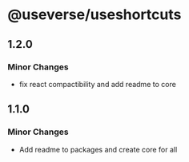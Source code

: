 # @useverse/useshortcuts

## 1.2.0

### Minor Changes

- fix react compactibility and add readme to core

## 1.1.0

### Minor Changes

- Add readme to packages and create core for all
